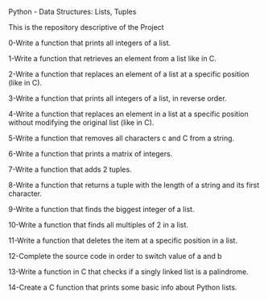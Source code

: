 Python - Data Structures: Lists, Tuples

This is the repository descriptive of the Project

0-Write a function that prints all integers of a list.

1-Write a function that retrieves an element from a list like in C.

2-Write a function that replaces an element of a list at a specific position (like in C).

3-Write a function that prints all integers of a list, in reverse order.

4-Write a function that replaces an element in a list at a specific position without modifying the original list (like in C).

5-Write a function that removes all characters c and C from a string.

6-Write a function that prints a matrix of integers.

7-Write a function that adds 2 tuples.

8-Write a function that returns a tuple with the length of a string and its first character.

9-Write a function that finds the biggest integer of a list.

10-Write a function that finds all multiples of 2 in a list.

11-Write a function that deletes the item at a specific position in a list.

12-Complete the source code in order to switch value of a and b

13-Write a function in C that checks if a singly linked list is a palindrome.

14-Create a C function that prints some basic info about Python lists.

